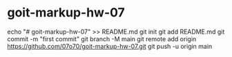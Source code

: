 # goit-markup-hw-07
echo "# goit-markup-hw-07" >> README.md
git init
git add README.md
git commit -m "first commit"
git branch -M main
git remote add origin https://github.com/07o70/goit-markup-hw-07.git
git push -u origin main

  
